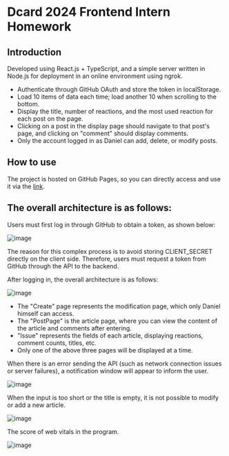 # Dcard 2024 Frontend Intern Homework

## Introduction

Developed using React.js + TypeScript, and a simple server written in Node.js for deployment in an online environment using ngrok.

* Authenticate through GitHub OAuth and store the token in localStorage.
* Load 10 items of data each time; load another 10 when scrolling to the bottom.
* Display the title, number of reactions, and the most used reaction for each post on the page.
* Clicking on a post in the display page should navigate to that post's page, and clicking on "comment" should display comments.
* Only the account logged in as Daniel can add, delete, or modify posts.

## How to use

The project is hosted on GitHub Pages, so you can directly access and use it via the [link](https://fatcatorange.github.io/Dcard/).

## The overall architecture is as follows:

Users must first log in through GitHub to obtain a token, as shown below:

![image](https://github.com/fatcatorange/Dcard/assets/76681700/ccf96d30-199a-4471-aba7-2ff5ab5e1b7e)

The reason for this complex process is to avoid storing CLIENT_SECRET directly on the client side. Therefore, users must request a token from GitHub through the API to the backend.

After logging in, the overall architecture is as follows:

![image](https://github.com/fatcatorange/Dcard/assets/76681700/5a648a65-8a72-47db-9c80-e86a17db0ef8)

* The "Create" page represents the modification page, which only Daniel himself can access.
* The "PostPage" is the article page, where you can view the content of the article and comments after entering.
* "Issue" represents the fields of each article, displaying reactions, comment counts, titles, etc.
* Only one of the above three pages will be displayed at a time.

When there is an error sending the API (such as network connection issues or server failures), a notification window will appear to inform the user.

![image](https://github.com/fatcatorange/Dcard/assets/76681700/14c57345-5313-4bed-857c-43a7cf68c612)

When the input is too short or the title is empty, it is not possible to modify or add a new article.

![image](https://github.com/fatcatorange/Dcard/assets/76681700/e2ac14c5-369b-4d9c-bbe8-6dc6b0828730)

The score of web vitals in the program.

![image](https://github.com/fatcatorange/Dcard/assets/76681700/707fb561-702a-46fc-a9cc-3f67a05ec048)




